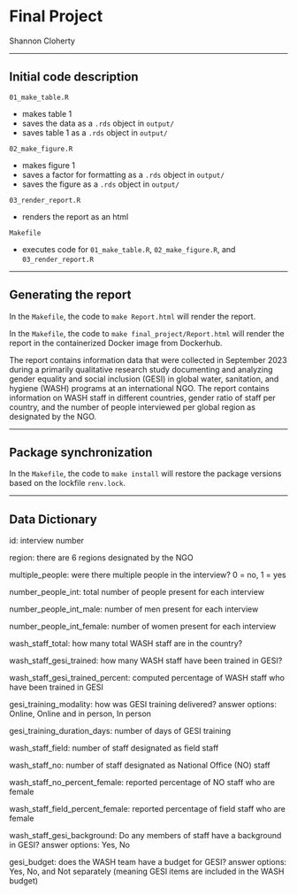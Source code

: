 # Final Project

Shannon Cloherty

------------------------------------------------------------------------

## Initial code description

`01_make_table.R`
  - makes table 1
  - saves the data as a `.rds` object in `output/`
  - saves table 1 as a `.rds` object in `output/`
  
`02_make_figure.R`
  - makes figure 1
  - saves a factor for formatting as a `.rds` object in `output/`
  - saves the figure as a `.rds` object in `output/`
  
`03_render_report.R`
  - renders the report as an html
  
`Makefile`
  - executes code for `01_make_table.R`, `02_make_figure.R`, and 
    `03_render_report.R`

------------------------------------------------------------------------

## Generating the report

In the `Makefile`, the code to `make Report.html` will render the report.

In the `Makefile`, the code to `make final_project/Report.html` will render 
the report in the containerized Docker image from Dockerhub.

The report contains information data that were collected in September 2023 
during a primarily qualitative research study documenting and analyzing gender 
equality and social inclusion (GESI) in global water, sanitation, and hygiene
(WASH) programs at an international NGO. The report contains information on WASH
staff in different countries, gender ratio of staff per country, and the number
of people interviewed per global region as designated by the NGO.

------------------------------------------------------------------------

## Package synchronization

In the `Makefile`, the code to `make install` will restore the package versions
based on the lockfile `renv.lock`.

------------------------------------------------------------------------

## Data Dictionary

id: interview number

region: there are 6 regions designated by the NGO

multiple_people: were there multiple people in the interview? 0 = no, 1 = yes

number_people_int: total number of people present for each interview

number_people_int_male: number of men present for each interview

number_people_int_female: number of women present for each interview

wash_staff_total: how many total WASH staff are in the country?

wash_staff_gesi_trained: how many WASH staff have been trained in GESI?

wash_staff_gesi_trained_percent: computed percentage of WASH staff who have been trained in GESI

gesi_training_modality: how was GESI training delivered? answer options: Online, Online and in person, In person

gesi_training_duration_days: number of days of GESI training

wash_staff_field: number of staff designated as field staff

wash_staff_no: number of staff designated as National Office (NO) staff

wash_staff_no_percent_female: reported percentage of NO staff who are female

wash_staff_field_percent_female: reported percentage of field staff who are female

wash_staff_gesi_background: Do any members of staff have a background in GESI? answer options: Yes, No

gesi_budget: does the WASH team have a budget for GESI? answer options: Yes, No, and Not separately (meaning GESI items are included in the WASH budget)
